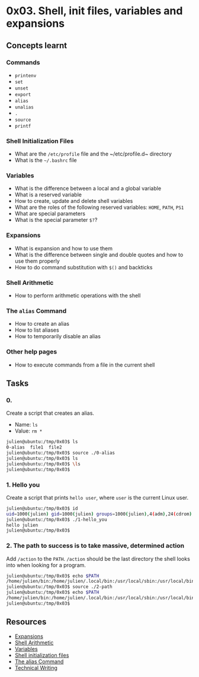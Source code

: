 # 0x03. Shell, init files, variables and expansions
## Concepts learnt
### Commands
- `printenv`
- `set`
- `unset`
- `export`
- `alias`
- `unalias`
- `.`
- `source`
- `printf`
### Shell Initialization Files
- What are the `/etc/profile` file and the ~/etc/profile.d~ directory
- What is the `~/.bashrc` file
###  Variables
- What is the difference between a local and a global variable
- What is a reserved variable
- How to create, update and delete shell variables
- What are the roles of the following reserved variables: `HOME`, `PATH`, `PS1`
- What are special parameters
- What is the special parameter `$?`?
###  Expansions
- What is expansion and how to use them
- What is the difference between single and double quotes and how to use them properly
- How to do command substitution with `$()` and backticks
###  Shell Arithmetic
- How to perform arithmetic operations with the shell
### The `alias` Command
- How to create an alias
- How to list aliases
- How to temporarily disable an alias
###  Other help pages
- How to execute commands from a file in the current shell
## Tasks
### 0. <o>
Create a script that creates an alias.

- Name: `ls`
- Value: `rm *`
```bash
julien@ubuntu:/tmp/0x03$ ls
0-alias  file1  file2
julien@ubuntu:/tmp/0x03$ source ./0-alias 
julien@ubuntu:/tmp/0x03$ ls
julien@ubuntu:/tmp/0x03$ \ls
julien@ubuntu:/tmp/0x03$ 
```
### 1. Hello you
Create a script that prints `hello user`, where `user` is the current Linux user.
```bash
julien@ubuntu:/tmp/0x03$ id
uid=1000(julien) gid=1000(julien) groups=1000(julien),4(adm),24(cdrom),27(sudo),30(dip),46(plugdev),113(lpadmin),128(sambashare)
julien@ubuntu:/tmp/0x03$ ./1-hello_you 
hello julien
julien@ubuntu:/tmp/0x03$ 
``` 
### 2. The path to success is to take massive, determined action
Add `/action` to the `PATH`. `/action` should be the last directory the shell looks into when looking for a program.
```bash
julien@ubuntu:/tmp/0x03$ echo $PATH
/home/julien/bin:/home/julien/.local/bin:/usr/local/sbin:/usr/local/bin:/usr/sbin:/usr/bin:/sbin:/bin:/usr/games:/usr/local/games:/snap/bin
julien@ubuntu:/tmp/0x03$ source ./2-path 
julien@ubuntu:/tmp/0x03$ echo $PATH
/home/julien/bin:/home/julien/.local/bin:/usr/local/sbin:/usr/local/bin:/usr/sbin:/usr/bin:/sbin:/bin:/usr/games:/usr/local/games:/snap/bin:/action
julien@ubuntu:/tmp/0x03$ 
```
### 
### 
### 
### 
### 
### 
### 
### 
### 
### 
### 
### 
### 
### 
### 
## Resources
- [Expansions](http://linuxcommand.org/lc3_lts0080.php)
- [Shell Arithmetic](https://www.gnu.org/software/bash/manual/html_node/Shell-Arithmetic.html)
- [Variables](https://tldp.org/LDP/Bash-Beginners-Guide/html/sect_03_02.html)
- [Shell initialization files](https://tldp.org/LDP/Bash-Beginners-Guide/html/sect_03_01.html)
- [The alias Command](https://www.linfo.org/alias.html)
- [Technical Writing](https://s3.amazonaws.com/alx-intranet.hbtn.io/uploads/misc/2021/6/9112669886fd446a2aa3113c31319d1f468dc160.pdf?X-Amz-Algorithm=AWS4-HMAC-SHA256&X-Amz-Credential=AKIARDDGGGOUSBVO6H7D%2F20240729%2Fus-east-1%2Fs3%2Faws4_request&X-Amz-Date=20240729T063640Z&X-Amz-Expires=86400&X-Amz-SignedHeaders=host&X-Amz-Signature=3f2fd114f379fd9961f4858d72eef8c3a46e1ebed0e232f343c9bd91d353538b)
